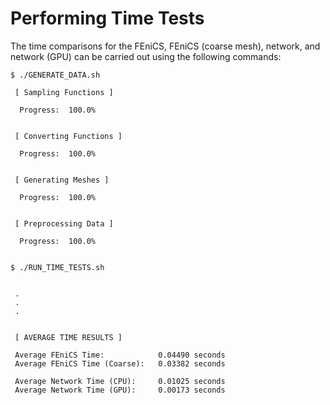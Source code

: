 # Performing Time Tests

The time comparisons for the FEniCS, FEniCS (coarse mesh), network, and network (GPU) can be carried out using the following commands:

```console
$ ./GENERATE_DATA.sh

 [ Sampling Functions ]

  Progress:  100.0%


 [ Converting Functions ]
 
  Progress:  100.0%


 [ Generating Meshes ]

  Progress:  100.0%


 [ Preprocessing Data ]
 
  Progress:  100.0%


$ ./RUN_TIME_TESTS.sh


 .
 .
 .
 

 [ AVERAGE TIME RESULTS ]

 Average FEniCS Time:            0.04490 seconds
 Average FEniCS Time (Coarse):   0.03382 seconds

 Average Network Time (CPU):     0.01025 seconds
 Average Network Time (GPU):     0.00173 seconds

```
